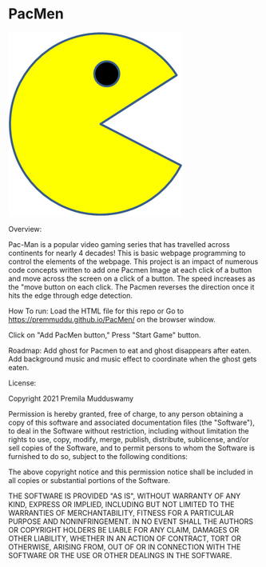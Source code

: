 # PacMen
<img src= "PacMan1.png">

Overview:

Pac-Man is a popular video gaming series that has travelled across continents for nearly 4 decades! This is basic webpage programming to control the elements of the webpage.
This project is an impact of numerous code concepts written to add one Pacmen Image at each click of a button and move across the screen on a click of a button. The speed increases as the "move button on each click. The Pacmen reverses the direction once it hits the edge through edge detection.

How To run: Load the HTML file for this repo or Go to https://premmuddu.github.io/PacMen/ on the browser window. 

Click on "Add PacMen button," Press "Start Game" button.

Roadmap:
 Add ghost for Pacmen to eat and ghost disappears after eaten.
 Add background music and music effect to coordinate when the ghost gets eaten.

License:

Copyright 2021 Premila Mudduswamy

Permission is hereby granted, free of charge, to any person obtaining a copy of this software and associated documentation files (the "Software"), to deal in the Software without restriction, including without limitation the rights to use, copy, modify, merge, publish, distribute, sublicense, and/or sell copies of the Software, and to permit persons to whom the Software is furnished to do so, subject to the following conditions:

The above copyright notice and this permission notice shall be included in all copies or substantial portions of the Software.

THE SOFTWARE IS PROVIDED "AS IS", WITHOUT WARRANTY OF ANY KIND, EXPRESS OR IMPLIED, INCLUDING BUT NOT LIMITED TO THE WARRANTIES OF MERCHANTABILITY, FITNESS FOR A PARTICULAR PURPOSE AND NONINFRINGEMENT. IN NO EVENT SHALL THE AUTHORS OR COPYRIGHT HOLDERS BE LIABLE FOR ANY CLAIM, DAMAGES OR OTHER LIABILITY, WHETHER IN AN ACTION OF CONTRACT, TORT OR OTHERWISE, ARISING FROM, OUT OF OR IN CONNECTION WITH THE SOFTWARE OR THE USE OR OTHER DEALINGS IN THE SOFTWARE.
